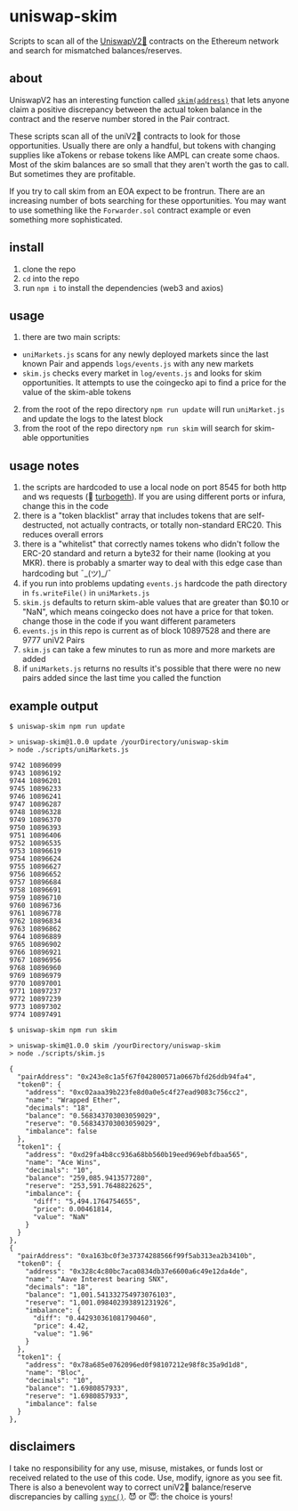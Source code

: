 # uniswap-skim

Scripts to scan all of the [UniswapV2🦄](https://uniswap.org/) contracts on the Ethereum network and search for mismatched balances/reserves.

## about

UniswapV2 has an interesting function called [`skim(address)`](https://github.com/Uniswap/uniswap-v2-core/blob/master/contracts/UniswapV2Pair.sol#L190-L195) that lets anyone claim a positive discrepancy between the actual token balance in the contract and the reserve number stored in the Pair contract. 

These scripts scan all of the uniV2🦄 contracts to look for those opportunities. Usually there are only a handful, but tokens with changing supplies like aTokens or rebase tokens like AMPL can create some chaos. Most of the skim balances are so small that they aren't worth the gas to call. But sometimes they are profitable. 

If you try to call skim from an EOA expect to be frontrun. There are an increasing number of bots searching for these opportunities. You may want to use something like the `Forwarder.sol` contract example or even something more sophisticated.

## install

1. clone the repo
2. `cd` into the repo
3. run `npm i` to install the dependencies (web3 and axios)

## usage

1. there are two main scripts: 
  - `uniMarkets.js` scans for any newly deployed markets since the last known Pair and appends `logs/events.js` with any new markets
  - `skim.js` checks every market in `log/events.js` and looks for skim opportunities. It attempts to use the coingecko api to find a price for the value of the skim-able tokens
2. from the root of the repo directory `npm run update` will run `uniMarket.js` and update the logs to the latest block
3. from the root of the repo directory `npm run skim` will search for skim-able opportunities

## usage notes

1. the scripts are hardcoded to use a local node on port 8545 for both http and ws requests (🙏 [turbogeth](https://github.com/ledgerwatch/turbo-geth)). If you are using different ports or infura, change this in the code
2. there is a "token blacklist" array that includes tokens that are self-destructed, not actually contracts, or totally non-standard ERC20. This reduces overall errors
3. there is a "whitelist" that correctly names tokens who didn't follow the ERC-20 standard and return a byte32 for their name (looking at you MKR). there is probably a smarter way to deal with this edge case than hardcoding but ¯\_(ツ)_/¯
4. if you run into problems updating `events.js` hardcode the path directory in `fs.writeFile()` in `uniMarkets.js`
5. `skim.js` defaults to return skim-able values that are greater than $0.10 or "NaN", which means coingecko does not have a price for that token. change those in the code if you want different parameters
6. `events.js` in this repo is current as of block 10897528 and there are 9777 uniV2 Pairs
7. `skim.js` can take a few minutes to run as more and more markets are added
8. if `uniMarkets.js` returns no results it's possible that there were no new pairs added since the last time you called the function

## example output

```
$ uniswap-skim npm run update

> uniswap-skim@1.0.0 update /yourDirectory/uniswap-skim
> node ./scripts/uniMarkets.js

9742 10896099
9743 10896192
9744 10896201
9745 10896233
9746 10896241
9747 10896287
9748 10896328
9749 10896370
9750 10896393
9751 10896406
9752 10896535
9753 10896619
9754 10896624
9755 10896627
9756 10896652
9757 10896684
9758 10896691
9759 10896710
9760 10896736
9761 10896778
9762 10896834
9763 10896862
9764 10896889
9765 10896902
9766 10896921
9767 10896956
9768 10896960
9769 10896979
9770 10897001
9771 10897237
9772 10897239
9773 10897302
9774 10897491
```

```
$ uniswap-skim npm run skim

> uniswap-skim@1.0.0 skim /yourDirectory/uniswap-skim
> node ./scripts/skim.js

{
  "pairAddress": "0x243e8c1a5f67f042800571a0667bfd26ddb94fa4",
  "token0": {
    "address": "0xc02aaa39b223fe8d0a0e5c4f27ead9083c756cc2",
    "name": "Wrapped Ether",
    "decimals": "18",
    "balance": "0.568343703003059029",
    "reserve": "0.568343703003059029",
    "imbalance": false
  },
  "token1": {
    "address": "0xd29fa4b8cc936a68bb560b19eed969ebfdbaa565",
    "name": "Ace Wins",
    "decimals": "10",
    "balance": "259,085.9413577280",
    "reserve": "253,591.7648822625",
    "imbalance": {
      "diff": "5,494.1764754655",
      "price": 0.00461814,
      "value": "NaN"
    }
  }
},
{
  "pairAddress": "0xa163bc0f3e37374288566f99f5ab313ea2b3410b",
  "token0": {
    "address": "0x328c4c80bc7aca0834db37e6600a6c49e12da4de",
    "name": "Aave Interest bearing SNX",
    "decimals": "18",
    "balance": "1,001.541332754973076103",
    "reserve": "1,001.098402393891231926",
    "imbalance": {
      "diff": "0.442930361081790460",
      "price": 4.42,
      "value": "1.96"
    }
  },
  "token1": {
    "address": "0x78a685e0762096ed0f98107212e98f8c35a9d1d8",
    "name": "Bloc",
    "decimals": "10",
    "balance": "1.6980857933",
    "reserve": "1.6980857933",
    "imbalance": false
  }
},
```

## disclaimers

I take no responsibility for any use, misuse, mistakes, or funds lost or received related to the use of this code. Use, modify, ignore as you see fit. There is also a benevolent way to correct uniV2🦄 balance/reserve discrepancies by calling [`sync()`](https://github.com/Uniswap/uniswap-v2-core/blob/master/contracts/UniswapV2Pair.sol#L198-L200). 
😈 or 😇: the choice is yours!
